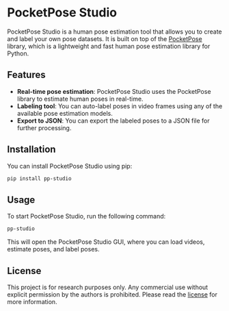 # PocketPose Studio

PocketPose Studio is a human pose estimation tool that allows you to create and label your own pose datasets. It is built on top of the [PocketPose](#) library, which is a lightweight and fast human pose estimation library for Python.

## Features

- **Real-time pose estimation**: PocketPose Studio uses the PocketPose library to estimate human poses in real-time.
- **Labeling tool**: You can auto-label poses in video frames using any of the available pose estimation models.
- **Export to JSON**: You can export the labeled poses to a JSON file for further processing.

## Installation

You can install PocketPose Studio using pip:

```bash
pip install pp-studio
```

## Usage

To start PocketPose Studio, run the following command:

```bash
pp-studio
```

This will open the PocketPose Studio GUI, where you can load videos, estimate poses, and label poses.

## License

This project is for research purposes only. Any commercial use without explicit permission by the authors is prohibited. Please read the [license](LICENSE) for more information.